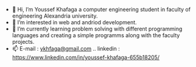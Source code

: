 - 👋 Hi, I’m Youssef Khafaga a computer engineering student in faculty of engineering Alexandria university.
- 👀 I’m interested in web and andriod development.
- 🌱 I’m currently learning problem solving with different programming languages and creating a simple programms along with the faculty projects.
- 📫 E-mail : ykhfaga@gmail.com .. linkedin : https://www.linkedin.com/in/youssef-khafaga-655b18205/
